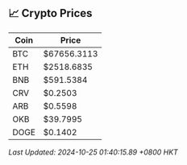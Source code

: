 ## 📈 Crypto Prices

| Coin | Price |
| ---- | ----- |
| BTC | $67656.3113 |
| ETH | $2518.6835 |
| BNB | $591.5384 |
| CRV | $0.2503 |
| ARB | $0.5598 |
| OKB | $39.7995 |
| DOGE | $0.1402 |

_Last Updated: 2024-10-25 01:40:15.89 +0800 HKT_